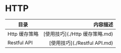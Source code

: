 # HTTP

|目录 | 内容描述
|- | -:|
Http 缓存策略 | [使用技巧](./Http 缓存策略.md)
Restful API | [使用技巧](./Restful API.md)